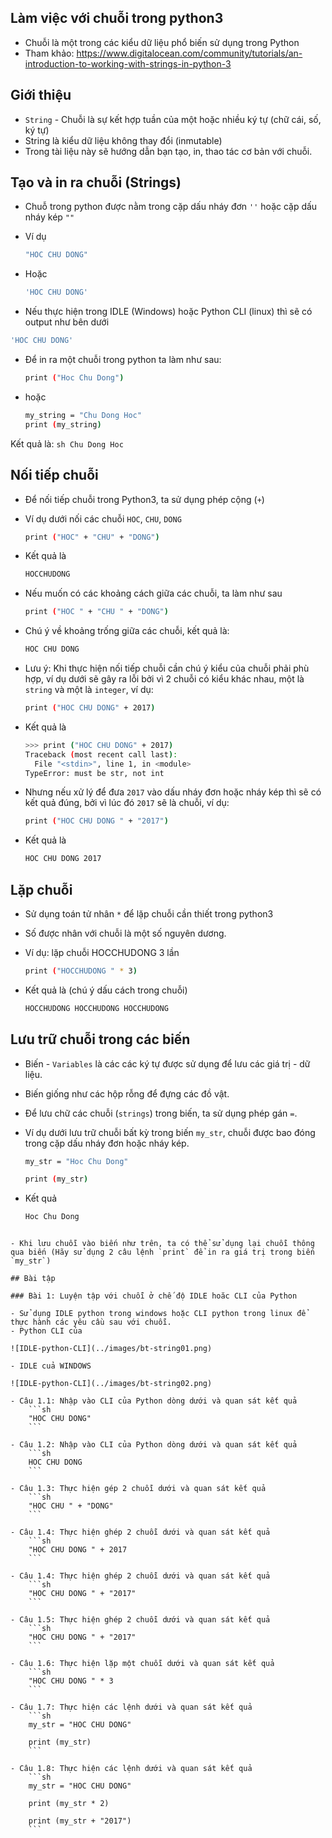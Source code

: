 ## Làm việc với chuỗi trong python3
- Chuỗi là một trong các kiểu dữ liệu phổ biến sử dụng trong Python
- Tham khảo: https://www.digitalocean.com/community/tutorials/an-introduction-to-working-with-strings-in-python-3

## Giới thiệu

- `String` - Chuỗi là sự kết hợp tuần của một hoặc nhiều ký tự (chữ cái, số, ký tự)
- String là kiểu dữ liệu không thay đổi (inmutable)
- Trong tài liệu này sẽ hướng dẫn bạn tạo, in, thao tác cơ bản với chuỗi.

## Tạo và in ra chuỗi (Strings)

- Chuỗ trong python được nằm trong cặp dấu nháy đơn `''` hoặc cặp dấu nháy kép `""`
- Ví dụ
	```sh
	"HOC CHU DONG"
	```

- Hoặc 
	```sh
	'HOC CHU DONG'
	```

- Nếu thực hiện trong IDLE (Windows) hoặc Python CLI (linux) thì sẽ có output như bên dưới
```sh
'HOC CHU DONG'
```

- Để in ra một chuỗi trong python ta làm như sau:
	```sh
	print ("Hoc Chu Dong")
	```

- hoặc
	```sh
	my_string = "Chu Dong Hoc"
	print (my_string)
	```

Kết quả là:
	```sh
	Chu Dong Hoc
	```

## Nối tiếp chuỗi

- Để nối tiếp chuỗi trong Python3, ta sử dụng phép cộng (`+`)
- Ví dụ dưới nối các chuỗi `HOC`, `CHU`, `DONG`
	```sh
	print ("HOC" + "CHU" + "DONG")
	```

- Kết quả là
	```sh
	HOCCHUDONG
	```

- Nếu muốn có các khoảng cách giữa các chuỗi, ta làm như sau
	```sh
	print ("HOC " + "CHU " + "DONG")
	```

- Chú ý về khoảng trống giữa các chuỗi, kết quả là:
	```sh
	HOC CHU DONG
	```

- Lưu ý: Khi thực hiện nối tiếp chuỗi cần chú ý kiểu của chuỗi phải phù hợp, ví dụ dưới sẽ gây ra lỗi bởi vì 2 chuỗi có kiểu khác nhau, một là `string` và một là `integer`, ví dụ:
	```sh
	print ("HOC CHU DONG" + 2017)
	```

- Kết quả là
	```sh
	>>> print ("HOC CHU DONG" + 2017)
	Traceback (most recent call last):
	  File "<stdin>", line 1, in <module>
	TypeError: must be str, not int
	```

- Nhưng nếu xử lý để đưa `2017` vào dấu nháy đơn hoặc nháy kép thì sẽ có kết quả đúng, bởi vì lúc đó `2017` sẽ là chuỗi, ví dụ:
	```sh
	print ("HOC CHU DONG " + "2017")
	```

- Kết quả là
	```sh
	HOC CHU DONG 2017
	```

## Lặp chuỗi 

- Sử dụng toán tử nhân `*` để lặp chuỗi cần thiết trong python3
- Số được nhân với chuỗi là một số nguyên dương.
- Ví dụ: lặp chuỗi HOCCHUDONG 3 lần
	```sh
	print ("HOCCHUDONG " * 3)
	```

- Kết quả là (chú ý dấu cách trong chuỗi)
	```sh
	HOCCHUDONG HOCCHUDONG HOCCHUDONG
	```

## Lưu trữ chuỗi trong các biến

- Biến - `Variables` là các các ký tự được sử dụng để lưu các giá trị - dữ liệu.
- Biến giống như các hộp rỗng để đựng các đồ vật.
- Để lưu chữ các chuỗi (`strings`) trong biến, ta sử dụng phép gán `=`. 
- Ví dụ dưới lưu trữ chuỗi bất kỳ trong biến `my_str`, chuỗi được bao đóng trong cặp dấu nháy đơn hoặc nháy kép.
	```sh
	my_str = "Hoc Chu Dong"

	print (my_str)
	```

- Kết quả
	```sh
	Hoc Chu Dong
```

- Khi lưu chuỗi vào biến như trên, ta có thể sử dụng lại chuỗi thông qua biến (Hãy sử dụng 2 câu lệnh `print` để in ra giá trị trong biến `my_str`)

## Bài tập

### Bài 1: Luyện tập với chuỗi ở chế độ IDLE hoăc CLI của Python

- Sử dụng IDLE python trong windows hoặc CLI python trong linux để thực hành các yêu cầu sau với chuỗi.
- Python CLI của 

![IDLE-python-CLI](../images/bt-string01.png)

- IDLE cuả WINDOWS

![IDLE-python-CLI](../images/bt-string02.png)

- Câu 1.1: Nhập vào CLI của Python dòng dưới và quan sát kết quả
	```sh
	"HOC CHU DONG"
	```

- Câu 1.2: Nhập vào CLI của Python dòng dưới và quan sát kết quả
	```sh
	HOC CHU DONG
	```

- Câu 1.3: Thực hiện gép 2 chuỗi dưới và quan sát kết quả
	```sh
	"HOC CHU " + "DONG"
	```

- Câu 1.4: Thực hiện ghép 2 chuỗi dưới và quan sát kết quả
	```sh
	"HOC CHU DONG " + 2017
	```

- Câu 1.4: Thực hiện ghép 2 chuỗi dưới và quan sát kết quả
	```sh
	"HOC CHU DONG " + "2017"
	```

- Câu 1.5: Thực hiện ghép 2 chuỗi dưới và quan sát kết quả
	```sh
	"HOC CHU DONG " + "2017"
	```

- Câu 1.6: Thực hiện lặp một chuỗi dưới và quan sát kết quả
	```sh
	"HOC CHU DONG " * 3 
	```

- Câu 1.7: Thực hiện các lệnh dưới và quan sát kết quả
	```sh
	my_str = "HOC CHU DONG"

	print (my_str)
	```

- Câu 1.8: Thực hiện các lệnh dưới và quan sát kết quả
	```sh
	my_str = "HOC CHU DONG"

	print (my_str * 2)

	print (my_str + "2017")
	```
